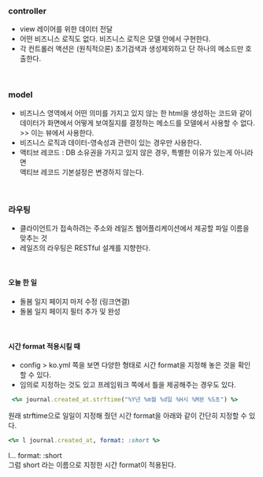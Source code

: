 ### controller
- view 레이어를 위한 데이터 전달 
- 어떤 비즈니스 로직도 없다. 비즈니스 로직은 모델 안에서 구현한다. 
- 각 컨트롤러 액션은 (원칙적으론) 초기검색과 생성제외하고 단 하나의 메소드만 호출한다. 

<br>

### model 
- 비즈니스 영역에서 어떤 의미를 가지고 있지 않는 한 html을 생성하는 코드와 같이 <br>
데이터가 화면에서 어떻게 보여질지를 결정하는 메소드를 모델에서 사용할 수 없다. >> 이는 뷰에서 사용한다. 
- 비즈니스 로직과 데이터-영속성과 관련이 있는 경우만 사용한다. 
- 액티브 레코드 : DB 소유권을 가지고 있지 않은 경우, 특별한 이유가 있는게 아니라면 <br>
 액티브 레코드 기본설정은 변경하지 않는다. 

<br>

### 라우팅

- 클라이언트가 접속하려는 주소와 레일즈 웹어플리케이션에서 제공할 파일 이름을 맞추는 것
- 레일즈의 라우팅은 RESTful 설계를 지향한다. 

<br>

#### 오늘 한 일 
- 돌봄 일지 페이지 마저 수정 (링크연결)
- 돌봄 일지 페이지 필터 추가 및 완성

<br>

#### 시간 format 적용시킬 때 
- config > ko.yml 쪽을 보면 다양한 형태로 시간 format을 지정해 놓은 것을 확인할 수 있다. 
- 임의로 지정하는 것도 있고 프레임워크 쪽에서 틀을 제공해주는 경우도 있다. 

```ruby
 <%= journal.created_at.strftime("%Y년 %m월 %d일 %H시 %M분 %S초") %>
```

원래 strftime으로 일일이 지정해 줬던 시간 format을 아래와 같이 간단히 지정할 수 있다. 

```ruby
<%= l journal.created_at, format: :short %>
```
l... format: :short
<br>
그럼 short 라는 이름으로 지정한 시간 format이 적용된다. 

